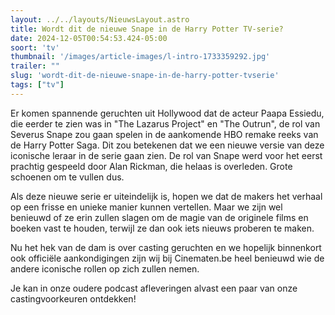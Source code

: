 ```yaml
---
layout: ../../layouts/NieuwsLayout.astro
title: Wordt dit de nieuwe Snape in de Harry Potter TV-serie?
date: 2024-12-05T00:54:53.424-05:00
soort: 'tv'
thumbnail: '/images/article-images/l-intro-1733359292.jpg'
trailer: ""
slug: 'wordt-dit-de-nieuwe-snape-in-de-harry-potter-tvserie'
tags: ["tv"]
---
```


Er komen spannende geruchten uit Hollywood dat de acteur Paapa Essiedu, die
eerder te zien was in "The Lazarus Project" en "The Outrun", de rol van Severus
Snape zou gaan spelen in de aankomende HBO remake reeks van de Harry Potter
Saga. Dit zou betekenen dat we een nieuwe versie van deze iconische leraar in de
serie gaan zien. De rol van Snape werd voor het eerst prachtig gespeeld door
Alan Rickman, die helaas is overleden. Grote schoenen om te vullen dus.

Als deze nieuwe serie er uiteindelijk is, hopen we dat de makers het verhaal op
een frisse en unieke manier kunnen vertellen. Maar we zijn wel benieuwd of ze
erin zullen slagen om de magie van de originele films en boeken vast te houden,
terwijl ze dan ook iets nieuws proberen te maken.

Nu het hek van de dam is over casting geruchten en we hopelijk binnenkort ook
officiële aankondigingen zijn wij bij Cinematen.be heel benieuwd wie de andere
iconische rollen op zich zullen nemen.

Je kan in onze oudere podcast afleveringen alvast een paar van onze
castingvoorkeuren ontdekken!
